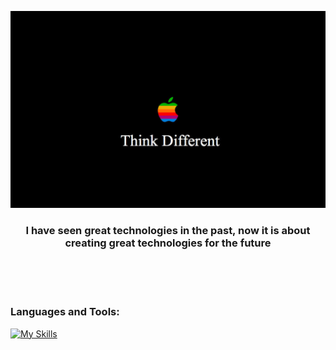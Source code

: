 ![My Profile Picture](/Think-Different.jpg)

<h3 align="center">I have seen great technologies in the past, now it is about creating great technologies for the future</h3><br/><br/><br/> 


### Languages and Tools:

[![My Skills](https://skillicons.dev/icons?i=js,nodejs,html,css,vitest,vite,nextjs,py,figma,aws,postgres,rails,postman,ruby,notion,linux,kubernetes,jquery,jest,go,powershell,express,react,ts)](https://skillicons.dev)
